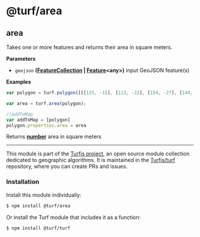 # @turf/area

<!-- Generated by documentation.js. Update this documentation by updating the source code. -->

## area

Takes one or more features and returns their area in square meters.

**Parameters**

-   `geojson` **([FeatureCollection](http://geojson.org/geojson-spec.html#feature-collection-objects) \| [Feature](http://geojson.org/geojson-spec.html#feature-objects)&lt;any>)** input GeoJSON feature(s)

**Examples**

```javascript
var polygon = turf.polygon([[[125, -15], [113, -22], [154, -27], [144, -15], [125, -15]]]);

var area = turf.area(polygon);

//addToMap
var addToMap = [polygon]
polygon.properties.area = area
```

Returns **[number](https://developer.mozilla.org/en-US/docs/Web/JavaScript/Reference/Global_Objects/Number)** area in square meters

<!-- This file is automatically generated. Please don't edit it directly:
if you find an error, edit the source file (likely index.js), and re-run
./scripts/generate-readmes in the turf project. -->

---

This module is part of the [Turfjs project](http://turfjs.org/), an open source
module collection dedicated to geographic algorithms. It is maintained in the
[Turfjs/turf](https://github.com/Turfjs/turf) repository, where you can create
PRs and issues.

### Installation

Install this module individually:

```sh
$ npm install @turf/area
```

Or install the Turf module that includes it as a function:

```sh
$ npm install @turf/turf
```
